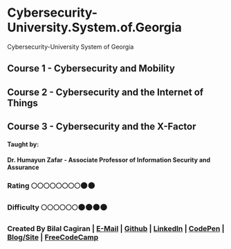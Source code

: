 # Cybersecurity-University.System.of.Georgia
Cybersecurity-University System of Georgia

## Course 1 - Cybersecurity and Mobility

## Course 2 - Cybersecurity and the Internet of Things

## Course 3 - Cybersecurity and the X-Factor

#### Taught by: 
#### Dr. Humayun Zafar - Associate Professor of Information Security and Assurance

### Rating :full_moon::full_moon::full_moon::full_moon::full_moon::full_moon::full_moon::full_moon::new_moon::new_moon:
### Difficulty :full_moon::full_moon::full_moon::full_moon::full_moon::full_moon::new_moon::new_moon::new_moon::new_moon:

### Created By Bilal Cagiran | [E-Mail](mailto:bcagiran@hotmail.com) | [Github](https://github.com/extwiii/) | [LinkedIn](https://linkedin.com/in/bilalcagiran) | [CodePen](http://codepen.io/extwiii/) | [Blog/Site](http://bilalcagiran.com) | [FreeCodeCamp](https://www.freecodecamp.com/extwiii) 
